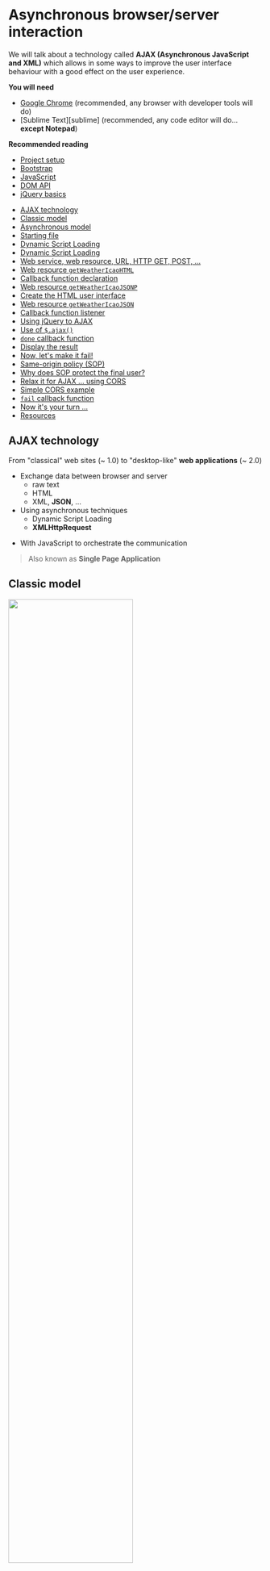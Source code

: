 # Asynchronous browser/server interaction

<!-- slide-include ../../BANNER.md -->

We will talk about a technology called **AJAX (Asynchronous JavaScript and XML)** which allows in some ways to improve the user interface behaviour with a good effect on the user experience.

**You will need**

- [Google Chrome][chrome] (recommended, any browser with developer tools will do)
- [Sublime Text][sublime] (recommended, any code editor will do... **except Notepad**)

**Recommended reading**

- [Project setup][projset]
- [Bootstrap][bootstrap]
- [JavaScript][js-bas]
- [DOM API][js-dom]
- [jQuery basics][jq-dom]

<!-- START doctoc generated TOC please keep comment here to allow auto update -->
<!-- DON'T EDIT THIS SECTION, INSTEAD RE-RUN doctoc TO UPDATE -->

- [AJAX technology](#ajax-technology)
- [Classic model](#classic-model)
- [Asynchronous model](#asynchronous-model)
- [Starting file](#starting-file)
- [Dynamic Script Loading](#dynamic-script-loading)
- [Dynamic Script Loading](#dynamic-script-loading-1)
- [Web service, web resource, URL, HTTP GET, POST, ...](#web-service-web-resource-url-http-get-post-)
- [Web resource `getWeatherIcaoHTML`](#web-resource-getweathericaohtml)
- [Callback function declaration](#callback-function-declaration)
- [Web resource `getWeatherIcaoJSONP`](#web-resource-getweathericaojsonp)
- [Create the HTML user interface](#create-the-html-user-interface)
- [Web resource `getWeatherIcaoJSON`](#web-resource-getweathericaojson)
- [Callback function listener](#callback-function-listener)
- [Using jQuery to AJAX](#using-jquery-to-ajax)
- [Use of `$.ajax()`](#use-of-ajax)
- [`done` callback function](#done-callback-function)
- [Display the result](#display-the-result)
- [Now, let's make it fail!](#now-lets-make-it-fail)
- [Same-origin policy (SOP)](#same-origin-policy-sop)
- [Why does SOP protect the final user?](#why-does-sop-protect-the-final-user)
- [Relax it for AJAX ... using CORS](#relax-it-for-ajax--using-cors)
- [Simple CORS example](#simple-cors-example)
- [`fail` callback function](#fail-callback-function)
- [Now it's your turn ...](#now-its-your-turn-)
- [Resources](#resources)

<!-- END doctoc generated TOC please keep comment here to allow auto update -->

## AJAX technology

From "classical" web sites (~ 1.0) to "desktop-like" **web applications** (~ 2.0)

- Exchange data between browser and server
  - raw text
  - HTML
  - XML, **JSON**, ...
- Using asynchronous techniques
  - Dynamic Script Loading
  - **XMLHttpRequest**

* With JavaScript to orchestrate the communication

> Also known as **Single Page Application**

## Classic model

<img src='images/syncModel.png' width='70%' />

> The page is **fully reconstructed and reloaded** to update the content (quite inefficient) and the user activity is **interrupted, waiting** the end of the action request

<img src='images/classicLoad.png' width='70%' />

## Asynchronous model

<img src='images/asyncModel.png' width='70%' />

> Only **update a part** of the content and the user activity is **not interrupted** (continue to play with UI while update is in progress)

<img src='images/ajaxLoad.png' width='70%' />

> The AJAX User eXperience is a key concept of the [web as a platform](https://platform.html5.org/)

## Starting file

This subject will use [this `index.html` file][ajsf] as illustration.
Be sure to download it, if you want to try and follow with the examples.

The basic idea of the following examples is about a user interface allowing to choose among a list of airports of Switzerland so as to get weather observation each time the user click on the button.

<!-- slide-front-matter class: center, middle -->

## Dynamic Script Loading

At first we need to add some interaction with the button, calling a function named `send`, for example like this:

```js
document.onreadystatechange = function () {
  if (document.readyState === "complete") {
    var btn = document.getElementById("get-observation");
    btn.addEventListener("click", send);
  }
};
```

> You can also decide to load the JavaScript at the end of the body ...

## Dynamic Script Loading

Now it's time for a first asynchronous request like this:

```js
function send() {
  var serviceURL = "http://dfa-ogo.rhcloud.com/getWeatherIcaoHTML.php";
  var code = document.getElementById("airportCode").selectedOptions[0].value;
  serviceURL += "?icao=" + code;

  var DSLScript = document.createElement("script");
  DSLScript.src = serviceURL;
  DSLScript.type = "text/javascript";
  document.body.appendChild(DSLScript);

  document.body.removeChild(DSLScript);
  document.getElementById("status").childNodes[0].data = "Waiting ...";
}
```

- we compose the **web service URL** call with a **GET parameter**
- we **insert a script element** so as to trigger the loading request
- given that Dynamic script loading is asynchronous, the code **execution can go on**, so we insert a status message in the UI

## Web service, web resource, URL, HTTP GET, POST, ...

Let's already have a look at these slides:

[https://mediacomem.github.io/comem-webdev-docs/2017/subjects/rest/#10](https://mediacomem.github.io/comem-webdev-docs/2017/subjects/rest/#10)

<!-- slide-front-matter class: center, middle -->

## Web resource `getWeatherIcaoHTML`

Let's click the button and nothing happens, except ...

- we can see that a GET request **in the background**

`http://dfa-ogo.rhcloud.com/getWeatherIcaoHTML.php?icao=LSZB`

- we can see an **error**

`ReferenceError: callback is not defined`

- we can see the result of the GET request (a **JavaScript function call**)

```js
callback(
  "<tr><td>Bern / Belp </td><td>16</td><td>29</td><td>clouds and visibility OK</td></tr>"
);
```

> Something is missing!

> We need to declare a callback function ...

## Callback function declaration

This is the function which the loaded instruction does order to call

```js
function callback(sMessage) {
  var info = document.getElementById("tableInfo");
  info.insertAdjacentHTML("beforeend", sMessage);

  document.getElementById("status").childNodes[0].data = "Done";
}
```

- as soon as **the script loaded is executed** by the browser (because it was insert in a `<script>` element), it calls the function called `callback`
- it comes with a value parameter which contains some **HTML ready to be inserted in the page** (it is a `<tr>` element)
- `insertAdjacentHTML` is used to insert the new line in the table, at the right place (before end)

> We get some ready to be used HTML which means the **presentation logic is at the server-side**. The data are already tailored!

> First AJAX call ... clap clap clap!

## Web resource `getWeatherIcaoJSONP`

Let's get **only the data** encoded with the **JSON format**.

> Replace the service URL variable like this (and [try it!](http://dfa-ogo.rhcloud.com/getWeatherIcaoJSONP.php?icao=LSZB))

`var serviceURL = "http://dfa-ogo.rhcloud.com/getWeatherIcaoJSONP.php";`

> Replace the callback function like this

```js
function callback(sMessage) {
  var weatherInfo = JSON.parse(sMessage);
  console.log(weatherInfo);
  displayInfo(weatherInfo);

  document.getElementById("status").childNodes[0].data = "Done";
}
```

- what we expect is a **value parameter** of the callback function which contains some **JSON**, so we parse it
- AJAX with a response built of JSON data encapsulated in a function callback is called _JSON with padding_ aka **JSONP**
- so we get only data that we decide to display according to a dedicated function `displayInfo` ...

## Create the HTML user interface

Add the following function to build the user interface so as to tailor the data we received

```js
function displayInfo(info) {
  // clone the hidden row
  var newtr = document.getElementsByClassName("hidden").item(0).cloneNode(true);
  newtr.classList.remove("hidden");

  // feed the new row
  newtr.children[0].childNodes[0].data = info.stationName;
  newtr.children[1].childNodes[0].data = info.temperature;
  newtr.children[2].childNodes[0].data = info.humidity;
  newtr.children[3].childNodes[0].data = info.clouds;

  // append it to the table
  var tbody = document.getElementsByTagName("tbody").item(0);
  tbody.appendChild(newtr);
}
```

> We get only data which means the **presentation logic is at the client-side**. The client has to know how to tailor the data into the existing UI!

## Web resource `getWeatherIcaoJSON`

Dynamic Script Loading is useful but less and less used. When possible, prefer **the ultimate AJAX tool, the `XMLHttpRequest` object**!

> Replace the `send` function like this

```js
function send() {
  var serviceURL = "http://dfa-ogo.rhcloud.com/getWeatherIcaoJSON.php";
  var code = document.getElementById("airportCode").selectedOptions[0].value;
  serviceURL += "?icao=" + code;

  var xmlhttp = new XMLHttpRequest();
  xmlhttp.open("GET", serviceURL, true);
  xmlhttp.onreadystatechange = callback;
  xmlhttp.send(null);

  document.getElementById("status").childNodes[0].data = "Waiting ...";
}
```

Everything with JavaScript now! AJAX request is configured using a dedicated `XMLHttpRequest` object (XHR).

> May be you want to try the [getWeatherIcaoJSON](http://dfa-ogo.rhcloud.com/getWeatherIcaoJSON.php?icao=LSZB) web service used here.

## Callback function listener

The callback function is a listener we need to configure

> Replace the callback function like this

```js
function callback(evt) {
  console.log("State change => " + this.readyState);

  if (this.readyState === 4 && this.status === 200) {
    var weatherInfo = JSON.parse(this.responseText);
    console.log(weatherInfo);

    displayInfo(weatherInfo);
    document.getElementById("status").childNodes[0].data = "Done";
  }
}
```

- we parse the response as soon as the request is in **state [DONE](https://developer.mozilla.org/en-US/docs/Web/API/XMLHttpRequest/readyState)** and with a **successful HTTP status**,
- it is stored as **raw text** in the `responseText` property of the XHR object
- we have to parse it so as to extract the **JavaScript object** holding the four weather observations to display

## Using jQuery to AJAX

Let's see how **jQuery can help us to manage AJAX**. So, we rewrite everything with jQuery. But, write less, do more!

> At first, we restart with our clean starting [`index.html` file][ajsf] and insert the library like this

```js
<script src="https://code.jquery.com/jquery-3.1.1.min.js"></script>
```

> Then register a click event listener on the button

```js
$(document).ready(function (e) {
  $("#get-observation").click(send);
});
```

> Let's add an AJAX request:

- there is the [main method][jqajdoc] `jQuery.ajax()` or `$.ajax()` which offers all the possible functionalities.
- there are also [shorthand methods][smsdoc] for the more common and specific types of AJAX requests with even less code - `jQuery.get(), jQuery.getJSON(), jQuery.getScript(), jQuery.post(), .load()`.

## Use of `$.ajax()`

The send() function now looks like this

```js
function send() {
  $.ajax({
    url: "http://dfa-ogo.rhcloud.com/getWeatherIcaoJSON.php",
    method: "GET",
    data: {
      icao: $("option:selected").val(),
    },
    dataType: "json",
  }).done(callbackOk);

  $("#status").text("Waiting ...");
}
```

- `$.ajax` takes an object - it holds properties to configure the AJAX request
- the service **URL** and **HTTP method**
- the data object whose **keys/values** are used to complete the request
- the expected **data type** of the result
- we register the `done` **function callback** which is called when the request terminates successfully.

## `done` callback function

Here is the callback function

```js
function callbackOk(weatherInfo) {
  var arrayInfo = $.map(weatherInfo, function (ele) {
    return ele;
  });
  displayInfo(arrayInfo);

  $("#status").text("Done");
}
```

- jQuery does the parsing for us because the request is set with `dataType: "json"`
- so we receive the result straightforwardly as a JavaScript object
- we use the \$.map function to convert the object into an array ... why? see next ...

## Display the result

Finally we need a display function in charge of updating the UI

```js
function displayInfo(info) {
  var newtr = $(".hidden").clone();
  $(newtr).removeClass("hidden");

  $(newtr)
    .children()
    .each(function (i) {
      $(this).text(info[i]);
    });

  $("tbody").append(newtr);
}
```

- The info array is here useful to associate each value to a cell with a loop

> The idea is to do post-processing of the result apart from the display

## Now, let's make it fail!

We (I, in fact) remove this configuration from the `dfa-ogo.rhcloud.com` server (see also [Dis-E-nable CORS on Apache](https://enable-cors.org/server_apache.html))

`Header set Access-Control-Allow-Origin "*"`

> Just try now to get an observation ...

> Nothing works anymore :-( ... and the console says something like

`"Cross-Origin Request Blocked: The Same Origin Policy disallows reading the remote resource at http://dfa-ogo.rhcloud.com/... (Reason: CORS header ‘Access-Control-Allow-Origin’ missing)."`

So, there is something to understand about:

- SOP, which stands for **Same Origin Policy**
- CORS, which stands for **Cross-Origin Resource Sharing**

## Same-origin policy (SOP)

Since the mid of nineties:

- important concept for web app security to **protect access to the DOM**
- browser permits scripts contained in a first web page to access data in a second web page, but **only if both web pages have the same origin**
- origin is the triple **{protocol, host, port}**

`http://www.mas-rad.ch/programme/cas-dar.aspx`<br>
`http://www.mas-rad.ch/contact.aspx`<br>
are of same origin (same protocol, host and port)

`http://www.mas-rad.ch/programme/cas-dar.aspx`<br>
`https://cyberlearn.hes-so.ch/enrol/index.php?id=6704`<br>
are not of same origin (different protocol, different host)

`http://blog.cyberlearn.ch/?p=2876`<br>
`http://www.cyberlearn.ch`<br>
are not of same origin (different host)

## Why does SOP protect the final user?

What if Same Origin Policy was not the default behaviour?

- document.cookie is often used to authenticate sessions
- given a final user visiting a banking website and does forget to log out
- malicious JavaScript code running by another visited web page (e.g. in another tab) can do anything the user could do on the banking site
- i.e. send requests to the banking site with the banking site's session cookie (e.g. get a list of transactions)

> That would be really bad!

Same Origin Policy does apply on:

- cookies
- **AJAX** request (using XMLHTTPRequest object)
- DOM access
- data storage access (e.g. localStorage)

## Relax it for AJAX ... using CORS

Sometimes the same-origin policy is too restrictive

- many web applications require to interact with different origins through cross-origin requests
- as soon as these **origins are trusted**, why would'nt it be possible?
- by the way, the Dynamic Script Loading is not affected by the same-origin policy! So it is already possible!

**Cross-Origin Resource Sharing (CORS)**

- recommended standard of the **W3C** to relax SOP
- more **secure** than simply allowing all cross-origin requests (SOP is still the default behaviour)
- browser/server interaction to decide if cross-origin request is safe or not
- the server does decide to **allow or not the cross-origin request**

<p align="center"><img src='images/w3c.jpg' width='20%' /></p>

## Simple CORS example

In context of a cross-origin request from a page loaded from server A :

- browser sends to server B a HTTP `OPTIONS` request with the following header
  `Origin: http://the.domain.of.server.A`
- server at `http://the.different.domain.of.server.B` may answer

`Access-Control-Allow-Origin: *`

- means the cross-origin request is allowed, let's provide the data to the browser

> So, let's rollback my server config ... and do something to handle a failure!

## `fail` callback function

Beside the `done` callback, we register the `fail` **function callback** which is called when the request does fail.

- Complete the `$.ajax` call like this

```js
$.ajax({
  // usual config options
})
  .done(callbackOk)
  .fail(callbackFail);
```

- And add the related function

```js
function callbackFail(xhr) {
  $("#status").text("Failed :-(");
}
```

> See also the [jqXHR object](http://api.jquery.com/jQuery.ajax/#jqXHR) returned by \$.ajax

## Now it's your turn ...

<img src='images/chuckShot.jpg' width='100%' />

Use this crazy API [https://api.chucknorris.io](https://api.chucknorris.io):

- `https://api.chucknorris.io/jokes/random`
- `https://api.chucknorris.io/jokes/search?query={query}`

Requirements:

- when loading the web application, a random fact is displayed on the top
- when the search button is clicked the results of a free text search are piled up on the bottom according to the text entered by the user

## Resources

You will find the final HTML file for this course here

**Documentation**

- [XMLHttpRequest Web API][xhr]
- [jQuery AJAX documentation][jqajdoc]
- [Same Origin Policy MDN documentation][sop]
- [CORS W3C recommandation][cors]
- [GeoNames Weather JSON Webservice][geonames]

[bootstrap]: ../bootstrap
[js-bas]: ../js
[js-dom]: ../js-dom
[jq-dom]: ../jquery-dom
[projset]: ../masrad-project-setup
[chrome]: https://www.google.com/chrome/
[vscode]: https://code.visualstudio.com/
[ajsf]: https://gist.githubusercontent.com/oertz/f5b661e075aa59a326b2d56a4567495d
[fef]: https://gist.githubusercontent.com/oertz/164a883774727e34fd9190e6abf84bd2/raw/95374b82a1fd742538dea9f72d9443d3dee5e08d/index.html
[xhr]: https://developer.mozilla.org/en-US/docs/Web/API/XMLHttpRequest
[smsdoc]: https://api.jquery.com/category/ajax/shorthand-methods/
[jqajdoc]: https://api.jquery.com/jQuery.ajax/
[cors]: https://www.w3.org/TR/cors/
[sop]: https://developer.mozilla.org/en-US/docs/Web/Security/Same-origin_policy
[geonames]: http://www.geonames.org/export/JSON-webservices.html#weatherIcaoJSON
